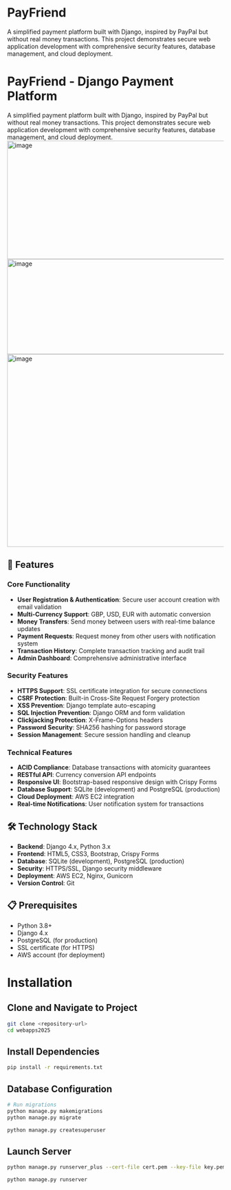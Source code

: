 # PayFriend
A simplified payment platform built with Django, inspired by PayPal but without real money transactions. This project demonstrates secure web application development with comprehensive security features, database management, and cloud deployment.


# PayFriend - Django Payment Platform

A simplified payment platform built with Django, inspired by PayPal but without real money transactions. This project demonstrates secure web application development with comprehensive security features, database management, and cloud deployment.
<img width="599" height="275" alt="image" src="https://github.com/user-attachments/assets/dc8271d5-8be3-4e64-b7ad-85edd5dae39d" />
<img width="609" height="221" alt="image" src="https://github.com/user-attachments/assets/de7dcef4-8b4e-473a-b25c-53a09d3204d0" />
<img width="606" height="448" alt="image" src="https://github.com/user-attachments/assets/e3d43a70-123f-4e8d-a71b-aa7b16ed0979" />



## 🚀 Features

### Core Functionality
- **User Registration & Authentication**: Secure user account creation with email validation
- **Multi-Currency Support**: GBP, USD, EUR with automatic conversion
- **Money Transfers**: Send money between users with real-time balance updates
- **Payment Requests**: Request money from other users with notification system
- **Transaction History**: Complete transaction tracking and audit trail
- **Admin Dashboard**: Comprehensive administrative interface

### Security Features
- **HTTPS Support**: SSL certificate integration for secure connections
- **CSRF Protection**: Built-in Cross-Site Request Forgery protection
- **XSS Prevention**: Django template auto-escaping
- **SQL Injection Prevention**: Django ORM and form validation
- **Clickjacking Protection**: X-Frame-Options headers
- **Password Security**: SHA256 hashing for password storage
- **Session Management**: Secure session handling and cleanup

### Technical Features
- **ACID Compliance**: Database transactions with atomicity guarantees
- **RESTful API**: Currency conversion API endpoints
- **Responsive UI**: Bootstrap-based responsive design with Crispy Forms
- **Database Support**: SQLite (development) and PostgreSQL (production)
- **Cloud Deployment**: AWS EC2 integration
- **Real-time Notifications**: User notification system for transactions

## 🛠️ Technology Stack

- **Backend**: Django 4.x, Python 3.x
- **Frontend**: HTML5, CSS3, Bootstrap, Crispy Forms
- **Database**: SQLite (development), PostgreSQL (production)
- **Security**: HTTPS/SSL, Django security middleware
- **Deployment**: AWS EC2, Nginx, Gunicorn
- **Version Control**: Git

## 📋 Prerequisites

- Python 3.8+
- Django 4.x
- PostgreSQL (for production)
- SSL certificate (for HTTPS)
- AWS account (for deployment)

# Installation

## Clone and Navigate to Project

```bash
git clone <repository-url>
cd webapps2025
```

## Install Dependencies
```bash
pip install -r requirements.txt
```

## Database Configuration
```bash
# Run migrations
python manage.py makemigrations
python manage.py migrate

python manage.py createsuperuser
```

## Launch Server
```bash
python manage.py runserver_plus --cert-file cert.pem --key-file key.pem

python manage.py runserver
```
